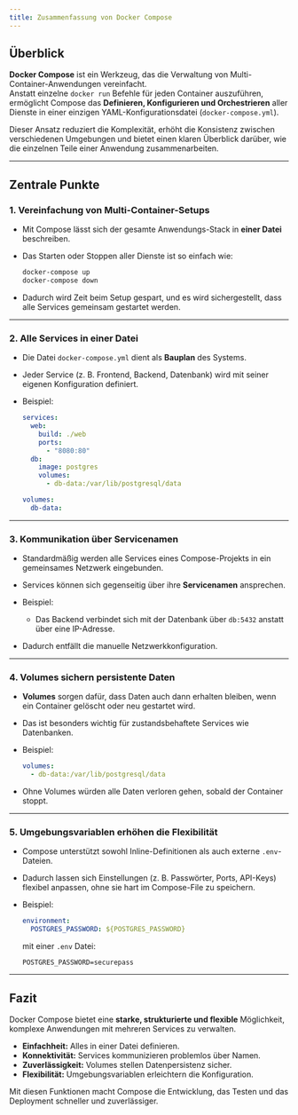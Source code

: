 ```yaml
---
title: Zusammenfassung von Docker Compose
---
```


## Überblick

**Docker Compose** ist ein Werkzeug, das die Verwaltung von Multi-Container-Anwendungen vereinfacht.  
Anstatt einzelne `docker run` Befehle für jeden Container auszuführen, ermöglicht Compose das **Definieren, Konfigurieren und Orchestrieren** aller Dienste in einer einzigen YAML-Konfigurationsdatei (`docker-compose.yml`).  

Dieser Ansatz reduziert die Komplexität, erhöht die Konsistenz zwischen verschiedenen Umgebungen und bietet einen klaren Überblick darüber, wie die einzelnen Teile einer Anwendung zusammenarbeiten.

---

## Zentrale Punkte

### 1. Vereinfachung von Multi-Container-Setups
- Mit Compose lässt sich der gesamte Anwendungs-Stack in **einer Datei** beschreiben.
- Das Starten oder Stoppen aller Dienste ist so einfach wie:

  ```bash
  docker-compose up
  docker-compose down
  ```

* Dadurch wird Zeit beim Setup gespart, und es wird sichergestellt, dass alle Services gemeinsam gestartet werden.

---

### 2. Alle Services in einer Datei

* Die Datei `docker-compose.yml` dient als **Bauplan** des Systems.
* Jeder Service (z. B. Frontend, Backend, Datenbank) wird mit seiner eigenen Konfiguration definiert.
* Beispiel:

  ```yaml
  services:
    web:
      build: ./web
      ports:
        - "8080:80"
    db:
      image: postgres
      volumes:
        - db-data:/var/lib/postgresql/data

  volumes:
    db-data:
  ```

---

### 3. Kommunikation über Servicenamen

* Standardmäßig werden alle Services eines Compose-Projekts in ein gemeinsames Netzwerk eingebunden.
* Services können sich gegenseitig über ihre **Servicenamen** ansprechen.
* Beispiel:

  * Das Backend verbindet sich mit der Datenbank über `db:5432` anstatt über eine IP-Adresse.
* Dadurch entfällt die manuelle Netzwerkkonfiguration.

---

### 4. Volumes sichern persistente Daten

* **Volumes** sorgen dafür, dass Daten auch dann erhalten bleiben, wenn ein Container gelöscht oder neu gestartet wird.
* Das ist besonders wichtig für zustandsbehaftete Services wie Datenbanken.
* Beispiel:

  ```yaml
  volumes:
    - db-data:/var/lib/postgresql/data
  ```
  
* Ohne Volumes würden alle Daten verloren gehen, sobald der Container stoppt.

---

### 5. Umgebungsvariablen erhöhen die Flexibilität

* Compose unterstützt sowohl Inline-Definitionen als auch externe `.env`-Dateien.
* Dadurch lassen sich Einstellungen (z. B. Passwörter, Ports, API-Keys) flexibel anpassen, ohne sie hart im Compose-File zu speichern.
* Beispiel:

  ```yaml
  environment:
    POSTGRES_PASSWORD: ${POSTGRES_PASSWORD}
  ```

  mit einer `.env` Datei:

  ```env
  POSTGRES_PASSWORD=securepass
  ```

---

## Fazit

Docker Compose bietet eine **starke, strukturierte und flexible** Möglichkeit, komplexe Anwendungen mit mehreren Services zu verwalten.

* **Einfachheit:** Alles in einer Datei definieren.
* **Konnektivität:** Services kommunizieren problemlos über Namen.
* **Zuverlässigkeit:** Volumes stellen Datenpersistenz sicher.
* **Flexibilität:** Umgebungsvariablen erleichtern die Konfiguration.

Mit diesen Funktionen macht Compose die Entwicklung, das Testen und das Deployment schneller und zuverlässiger.

